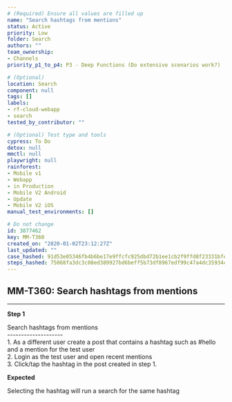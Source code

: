 ```yaml
---
# (Required) Ensure all values are filled up
name: "Search hashtags from mentions"
status: Active
priority: Low
folder: Search
authors: ""
team_ownership: 
- Channels
priority_p1_to_p4: P3 - Deep Functions (Do extensive scenarios work?)

# (Optional)
location: Search
component: null
tags: []
labels: 
- rf-cloud-webapp
- search
tested_by_contributor: ""

# (Optional) Test type and tools
cypress: To Do
detox: null
mmctl: null
playwright: null
rainforest: 
- Mobile v1
- Webapp
- in Production
- Mobile V2 Android
- Update
- Mobile V2 iOS
manual_test_environments: []

# Do not change
id: 3877462
key: MM-T360
created_on: "2020-01-02T23:12:27Z"
last_updated: ""
case_hashed: 91d53e05346fb4b6be17e9ffcfc925dbd72b1ee1cb2f9ffd8f23331bfea4b5a309ceb6d40f9b66f6a32729efc7ecdd5f
steps_hashed: 75068fa3dc3c08ed389927bd6beff5b73df8967edf99c47a4dc35934c98e284034861030e3f0d3103d785b3b8c9b5c1e
---
```


<!-- (Auto-generated) Based on frontmatter's "key" and "name" -->

## MM-T360: Search hashtags from mentions

---

**Step 1**

Search hashtags from mentions\
\--------------------\
1\. As a different user create a post that contains a hashtag such as #hello and a mention for the test user\
2\. Login as the test user and open recent mentions\
3\. Click/tap the hashtag in the post created in step 1.

**Expected**

Selecting the hashtag will run a search for the same hashtag

